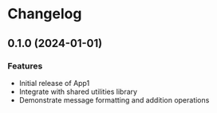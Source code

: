 # Changelog

## 0.1.0 (2024-01-01)

### Features

* Initial release of App1
* Integrate with shared utilities library
* Demonstrate message formatting and addition operations
